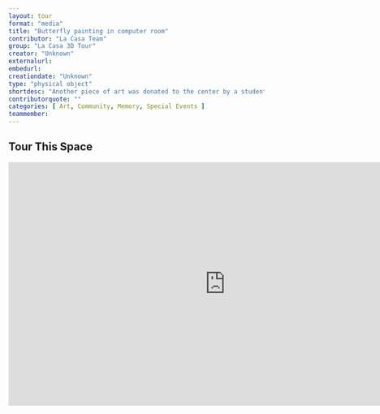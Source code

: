```yaml
---
layout: tour
format: "media"
title: "Butterfly painting in computer room"
contributor: "La Casa Team"
group: "La Casa 3D Tour"
creator: "Unknown"
externalurl: 
embedurl: 
creationdate: "Unknown"
type: "physical object"
shortdesc: "Another piece of art was donated to the center by a student who designed this logo for the 20th Anniversary t-shirt of the Indiana Latine Leadership Conference. The monarch butterfly often represents the Dreamers, immigration, migration, transition and transformation."
contributorquote: ""
categories: [ Art, Community, Memory, Special Events ]
teammember: 
---
```


## Tour This Space

<iframe width="853" height="480" src="https://my.matterport.com/show/?m=gv4FA5FjbQf&ss=163&sr=3.09%2C.35&tag=3GvC7YhwsIC&pin-pos=5.95%2C4.66%2C-4.9" frameborder="0" allowfullscreen allow="xr-spatial-tracking"></iframe>